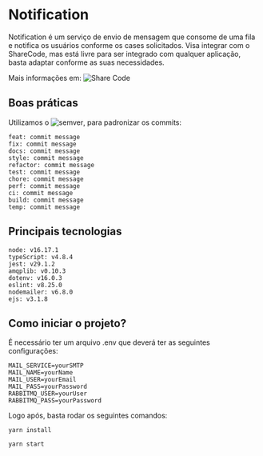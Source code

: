 # Notification

Notification é um serviço de envio de mensagem que consome de uma fila e notifica os usuários conforme os cases solicitados. Visa integrar com o ShareCode, mas está livre para ser integrado com qualquer aplicação, basta adaptar conforme as suas necessidades.

Mais informações em: ![Share Code](https://github.com/maykonsousa/sharecode-server)

## Boas práticas
Utilizamos o ![semver](https://semver.org/), para padronizar os commits:
```
feat: commit message
fix: commit message
docs: commit message
style: commit message
refactor: commit message
test: commit message
chore: commit message
perf: commit message
ci: commit message
build: commit message
temp: commit message
```

## Principais tecnologias
```
node: v16.17.1
typeScript: v4.8.4
jest: v29.1.2
amqplib: v0.10.3
dotenv: v16.0.3
eslint: v8.25.0
nodemailer: v6.8.0
ejs: v3.1.8
```

## Como iniciar o projeto?
É necessário ter um arquivo .env que deverá ter as seguintes configurações:
```
MAIL_SERVICE=yourSMTP
MAIL_NAME=yourName
MAIL_USER=yourEmail
MAIL_PASS=yourPassword
RABBITMQ_USER=yourUser
RABBITMQ_PASS=yourPassword
```

Logo após, basta rodar os seguintes comandos:

`yarn install`

`yarn start`
